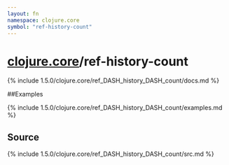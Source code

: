```yaml
---
layout: fn
namespace: clojure.core
symbol: "ref-history-count"
---
```


# [clojure.core](../)/ref-history-count

{% include 1.5.0/clojure.core/ref_DASH_history_DASH_count/docs.md %}

##Examples

{% include 1.5.0/clojure.core/ref_DASH_history_DASH_count/examples.md %}
## Source
{% include 1.5.0/clojure.core/ref_DASH_history_DASH_count/src.md %}

